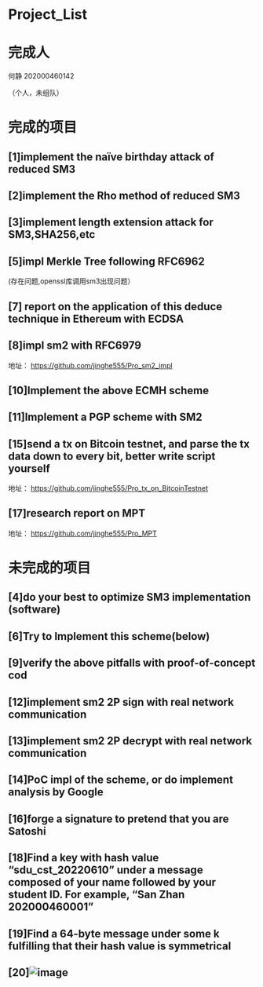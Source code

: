 # Project_List
# 完成人
何静 202000460142

（个人，未组队）
# 完成的项目
## [1]implement the naïve birthday attack of reduced SM3

## [2]implement the Rho method of reduced SM3
## [3]implement length extension attack for SM3,SHA256,etc
## [5]impl Merkle Tree following RFC6962
(存在问题,openssl库调用sm3出现问题）
## [7] report on the application of this deduce technique in Ethereum with ECDSA
## [8]impl sm2 with RFC6979
地址： https://github.com/jinghe555/Pro_sm2_impl
## [10]Implement the above ECMH scheme
## [11]Implement a PGP scheme with SM2
## [15]send a tx on Bitcoin testnet, and parse the tx data down to every bit, better write script yourself
地址： https://github.com/jinghe555/Pro_tx_on_BitcoinTestnet
## [17]research report on MPT
地址： https://github.com/jinghe555/Pro_MPT
# 未完成的项目
## [4]do your best to optimize SM3 implementation (software)
## [6]Try to Implement this scheme(below)
## [9]verify the above pitfalls with proof-of-concept cod
## [12]implement sm2 2P sign with real network communication
## [13]implement sm2 2P decrypt with real network communication
## [14]PoC impl of the scheme, or do implement analysis by Google
## [16]forge a signature to pretend that you are Satoshi
## [18]Find a key with hash value “sdu_cst_20220610” under a message composed of your name followed by your student ID. For example, “San Zhan 202000460001”
## [19]Find a 64-byte message under some k fulfilling that their hash value is symmetrical
## [20]![image](https://user-images.githubusercontent.com/104714591/181935830-d3a627b0-8210-424e-94f5-01402e69f7b0.png)
